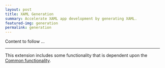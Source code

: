 ```yaml
---
layout: post
title: XAML Generation
summary: Accelerate XAML app development by generating XAML.
featured-img: generation
permalink: generation
---
```


Content to follow ...

---

This extension includes some functionality that is dependent upon the [Common functionality](./common).
